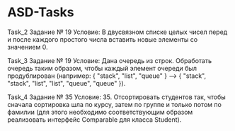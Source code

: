 # ASD-Tasks
Task_2 Задание № 19
Условие:	В двусвязном списке целых чисел перед и после каждого простого числа вставить новые элементы со значением 0.

Task_3 Задание № 19
Условие:	Дана очередь из строк. Обработать очередь таким образом, чтобы каждый элемент очереди был продублирован (например: { "stack", "list", "queue" } –> { "stack", "stack", "list", "list", "queue", "queue" }).

Task_4 Задание № 35
Условие: 35.	Отсортировать студентов так, чтобы сначала сортировка шла по курсу, затем по группе и только потом по фамилии (для этого необходимо соответствующим образом реализовать интерфейс Comparable<Student> для класса Student).
